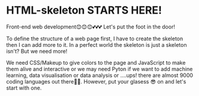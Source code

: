 # HTML-skeleton STARTS HERE!
Front-end web development😊😊😊💕💕💕 
Let's put the foot in the door!

To define the structure of a web page first, I have to create the skeleton then I can add more to it.
In a perfect world the skeleton is just a skeleton isn't?
But we need more!

We need CSS/Makeup to give colors to the page and JavaScript to make them alive and interactive or we may need Pyton if we want to add machine learning, data visualisation or data analysis or ....ups! there are almost 9000 coding languages out there🤷‍♀️.
However, put your glasess 😎 on and let's start with one. 
